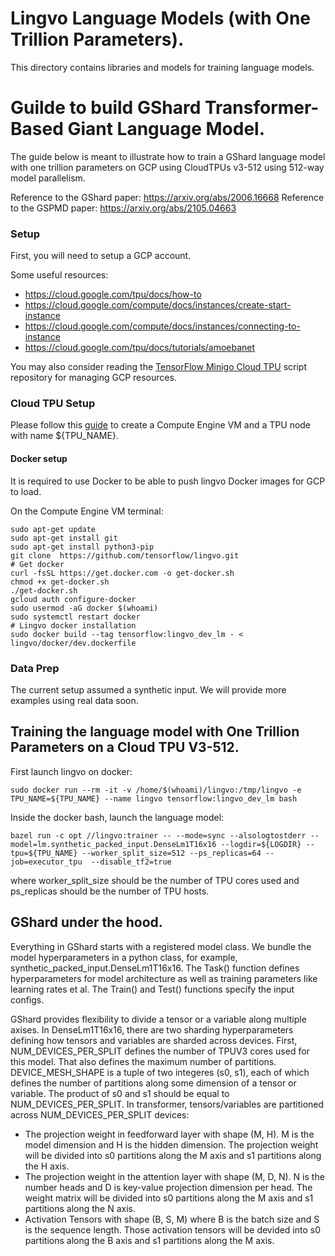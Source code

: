 # Lingvo Language Models (with One Trillion Parameters).

This directory contains libraries and models for training language models.

# Guilde to build GShard Transformer-Based Giant Language Model.

The guide below is meant to illustrate how to train a GShard language model with
one trillion parameters on GCP using CloudTPUs v3-512 using 512-way model
parallelism.

Reference to the GShard paper: https://arxiv.org/abs/2006.16668
Reference to the GSPMD paper: https://arxiv.org/abs/2105.04663


### Setup

First, you will need to setup a GCP account.

Some useful resources:

*   https://cloud.google.com/tpu/docs/how-to
*   https://cloud.google.com/compute/docs/instances/create-start-instance
*   https://cloud.google.com/compute/docs/instances/connecting-to-instance
*   https://cloud.google.com/tpu/docs/tutorials/amoebanet

You may also consider reading the
[TensorFlow Minigo Cloud TPU](https://github.com/tensorflow/minigo/tree/master/cluster)
script repository for managing GCP resources.

### Cloud TPU Setup

Please follow this
[guide](https://cloud.google.com/tpu/docs/creating-deleting-tpus?hl=en#ctpu_4)
to create a Compute Engine VM and a TPU node with name ${TPU_NAME}.

#### Docker setup

It is required to use Docker to be able to push lingvo Docker images for GCP to
load.

On the Compute Engine VM terminal:

```
sudo apt-get update
sudo apt-get install git
sudo apt-get install python3-pip
git clone  https://github.com/tensorflow/lingvo.git
# Get docker
curl -fsSL https://get.docker.com -o get-docker.sh
chmod +x get-docker.sh
./get-docker.sh
gcloud auth configure-docker
sudo usermod -aG docker $(whoami)
sudo systemctl restart docker
# Lingvo docker installation
sudo docker build --tag tensorflow:lingvo_dev_lm - < lingvo/docker/dev.dockerfile
```

### Data Prep

The current setup assumed a synthetic input. We will provide more examples using
real data soon.

## Training the language model with One Trillion Parameters on a Cloud TPU V3-512.

First launch lingvo on docker:

```
sudo docker run --rm -it -v /home/$(whoami)/lingvo:/tmp/lingvo -e TPU_NAME=${TPU_NAME} --name lingvo tensorflow:lingvo_dev_lm bash
```

Inside the docker bash, launch the language model:

```
bazel run -c opt //lingvo:trainer -- --mode=sync --alsologtostderr --model=lm.synthetic_packed_input.DenseLm1T16x16 --logdir=${LOGDIR} --tpu=${TPU_NAME} --worker_split_size=512 --ps_replicas=64 --job=executor_tpu  --disable_tf2=true
```

where worker_split_size should be the number of TPU cores used and ps_replicas
should be the number of TPU hosts.

## GShard under the hood.

Everything in GShard starts with a registered model class. We bundle the model
hyperparameters in a python class, for example,
synthetic_packed_input.DenseLm1T16x16. The Task() function defines
hyperparameters for model architecture as well as training parameters like
learning rates et al. The Train() and Test() functions specify the input
configs.

GShard provides flexibility to divide a tensor or a variable along multiple
axises. In DenseLm1T16x16, there are two sharding hyperparameters defining how
tensors and variables are sharded across devices. First, NUM_DEVICES_PER_SPLIT
defines the number of TPUV3 cores used for this model. That also defines the
maximum number of partitions. DEVICE_MESH_SHAPE is a tuple of two integeres (s0,
s1), each of which defines the number of partitions along some dimension of a
tensor or variable. The product of s0 and s1 should be equal to
NUM_DEVICES_PER_SPLIT. In transformer, tensors/variables are partitioned across
NUM_DEVICES_PER_SPLIT devices:

*   The projection weight in feedforward layer with shape (M, H). M is the model
    dimension and H is the hidden dimension. The projection weight will be
    divided into s0 partitions along the M axis and s1 partitions along the H
    axis.
*   The projection weight in the attention layer with shape (M, D, N). N is the
    number heads and D is key-value projection dimension per head. The weight
    matrix will be divided into s0 partitions along the M axis and s1 partitions
    along the N axis.
*   Activation Tensors with shape (B, S, M) where B is the batch size and S is
    the sequence length. Those activation tensors will be devided into s0
    partitions along the B axis and s1 partitions along the M axis.
